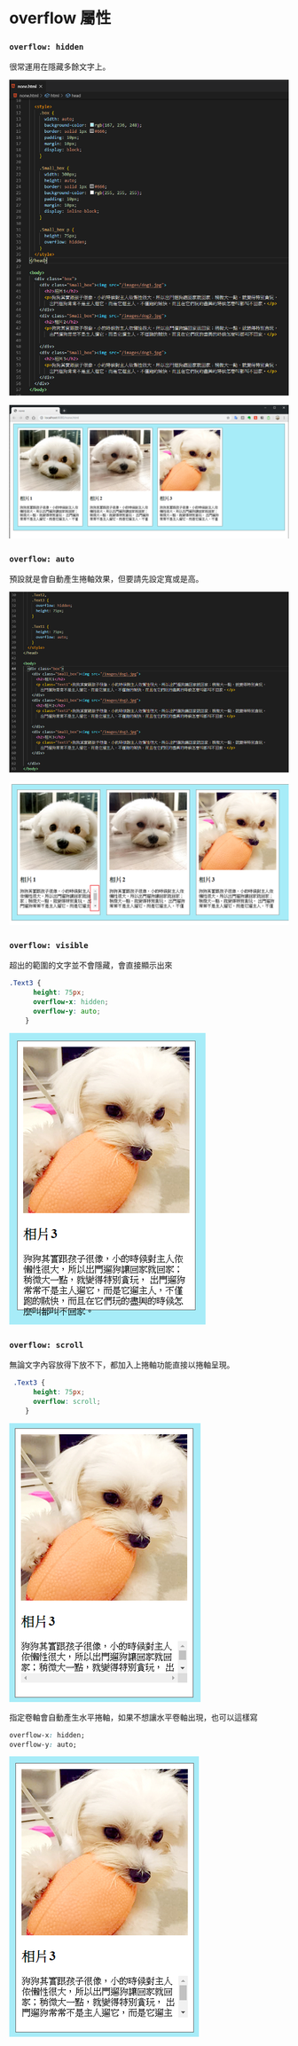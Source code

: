 # overflow 屬性

### **`overflow: hidden`**

很常運用在隱藏多餘文字上。

![](.gitbook/assets/image%20%2826%29.png)

![](.gitbook/assets/image%20%2821%29.png)

### `overflow: auto`

預設就是會自動產生捲軸效果，但要請先設定寬或是高。

![](.gitbook/assets/image%20%2820%29.png)

![](.gitbook/assets/image%20%2827%29.png)

### `overflow: visible`

超出的範圍的文字並不會隱藏，會直接顯示出來

```css
.Text3 {
      height: 75px;
      overflow-x: hidden;
      overflow-y: auto;
    }
```

![](.gitbook/assets/image%20%2837%29.png)

### `overflow: scroll`

無論文字內容放得下放不下，都加入上捲軸功能直接以捲軸呈現。

```css
 .Text3 {
      height: 75px;
      overflow: scroll;
    }
```

![](.gitbook/assets/image%20%2840%29.png)

指定卷軸會自動產生水平捲軸，如果不想讓水平卷軸出現，也可以這樣寫

```css
overflow-x: hidden;
overflow-y: auto;
```

![](.gitbook/assets/image%20%2812%29.png)

